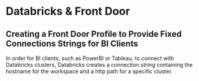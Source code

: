 # Databricks & Front Door

## Creating a Front Door Profile to Provide Fixed Connections Strings for BI Clients

In order for BI clients, such as PowerBI or Tableau, to connect with Databricks clusters, Databricks creates a connection string containing the hostname for the workspace and a http path for a specific cluster.

